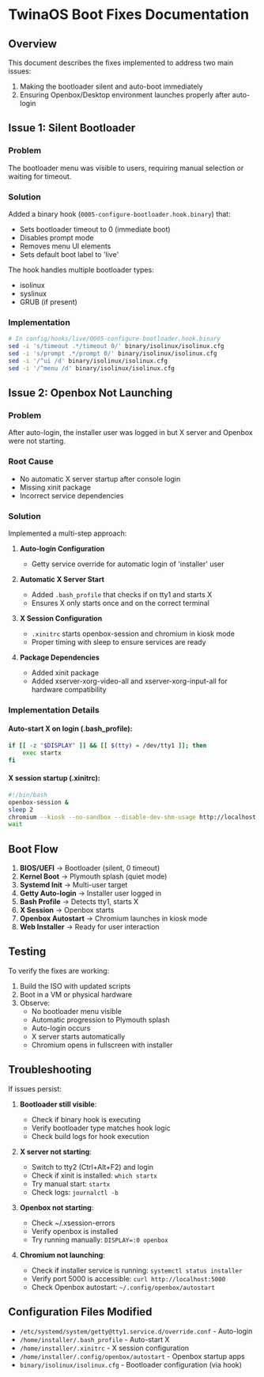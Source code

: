 # TwinaOS Boot Fixes Documentation

## Overview

This document describes the fixes implemented to address two main issues:
1. Making the bootloader silent and auto-boot immediately
2. Ensuring Openbox/Desktop environment launches properly after auto-login

## Issue 1: Silent Bootloader

### Problem
The bootloader menu was visible to users, requiring manual selection or waiting for timeout.

### Solution
Added a binary hook (`0005-configure-bootloader.hook.binary`) that:
- Sets bootloader timeout to 0 (immediate boot)
- Disables prompt mode
- Removes menu UI elements
- Sets default boot label to 'live'

The hook handles multiple bootloader types:
- isolinux
- syslinux  
- GRUB (if present)

### Implementation
```bash
# In config/hooks/live/0005-configure-bootloader.hook.binary
sed -i 's/timeout .*/timeout 0/' binary/isolinux/isolinux.cfg
sed -i 's/prompt .*/prompt 0/' binary/isolinux/isolinux.cfg
sed -i '/^ui /d' binary/isolinux/isolinux.cfg
sed -i '/^menu /d' binary/isolinux/isolinux.cfg
```

## Issue 2: Openbox Not Launching

### Problem
After auto-login, the installer user was logged in but X server and Openbox were not starting.

### Root Cause
- No automatic X server startup after console login
- Missing xinit package
- Incorrect service dependencies

### Solution
Implemented a multi-step approach:

1. **Auto-login Configuration**
   - Getty service override for automatic login of 'installer' user

2. **Automatic X Server Start**
   - Added `.bash_profile` that checks if on tty1 and starts X
   - Ensures X only starts once and on the correct terminal

3. **X Session Configuration**
   - `.xinitrc` starts openbox-session and chromium in kiosk mode
   - Proper timing with sleep to ensure services are ready

4. **Package Dependencies**
   - Added xinit package
   - Added xserver-xorg-video-all and xserver-xorg-input-all for hardware compatibility

### Implementation Details

#### Auto-start X on login (.bash_profile):
```bash
if [[ -z "$DISPLAY" ]] && [[ $(tty) = /dev/tty1 ]]; then
    exec startx
fi
```

#### X session startup (.xinitrc):
```bash
#!/bin/bash
openbox-session &
sleep 2
chromium --kiosk --no-sandbox --disable-dev-shm-usage http://localhost:5000 &
wait
```

## Boot Flow

1. **BIOS/UEFI** → Bootloader (silent, 0 timeout)
2. **Kernel Boot** → Plymouth splash (quiet mode)
3. **Systemd Init** → Multi-user target
4. **Getty Auto-login** → Installer user logged in
5. **Bash Profile** → Detects tty1, starts X
6. **X Session** → Openbox starts
7. **Openbox Autostart** → Chromium launches in kiosk mode
8. **Web Installer** → Ready for user interaction

## Testing

To verify the fixes are working:

1. Build the ISO with updated scripts
2. Boot in a VM or physical hardware
3. Observe:
   - No bootloader menu visible
   - Automatic progression to Plymouth splash
   - Auto-login occurs
   - X server starts automatically
   - Chromium opens in fullscreen with installer

## Troubleshooting

If issues persist:

1. **Bootloader still visible**:
   - Check if binary hook is executing
   - Verify bootloader type matches hook logic
   - Check build logs for hook execution

2. **X server not starting**:
   - Switch to tty2 (Ctrl+Alt+F2) and login
   - Check if xinit is installed: `which startx`
   - Try manual start: `startx`
   - Check logs: `journalctl -b`

3. **Openbox not starting**:
   - Check ~/.xsession-errors
   - Verify openbox is installed
   - Try running manually: `DISPLAY=:0 openbox`

4. **Chromium not launching**:
   - Check if installer service is running: `systemctl status installer`
   - Verify port 5000 is accessible: `curl http://localhost:5000`
   - Check Openbox autostart: `~/.config/openbox/autostart`

## Configuration Files Modified

- `/etc/systemd/system/getty@tty1.service.d/override.conf` - Auto-login
- `/home/installer/.bash_profile` - Auto-start X
- `/home/installer/.xinitrc` - X session configuration
- `/home/installer/.config/openbox/autostart` - Openbox startup apps
- `binary/isolinux/isolinux.cfg` - Bootloader configuration (via hook)